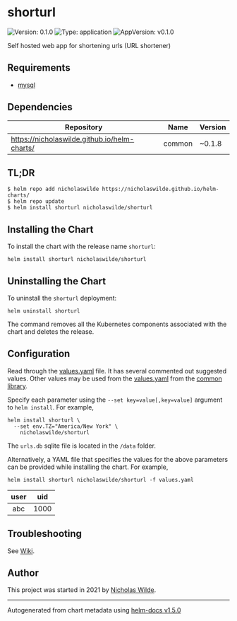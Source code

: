 # shorturl

![Version: 0.1.0](https://img.shields.io/badge/Version-0.1.0-informational?style=flat-square) ![Type: application](https://img.shields.io/badge/Type-application-informational?style=flat-square) ![AppVersion: v0.1.0](https://img.shields.io/badge/AppVersion-v0.1.0-informational?style=flat-square)

Self hosted web app for shortening urls (URL shortener)

## Requirements
* [mysql](https://github.com/nicholaswilde/helm-charts/wiki/Databases)

## Dependencies

| Repository | Name | Version |
|------------|------|---------|
| https://nicholaswilde.github.io/helm-charts/ | common | ~0.1.8 |

## TL;DR
```console
$ helm repo add nicholaswilde https://nicholaswilde.github.io/helm-charts/
$ helm repo update
$ helm install shorturl nicholaswilde/shorturl
```

## Installing the Chart
To install the chart with the release name `shorturl`:
```console
helm install shorturl nicholaswilde/shorturl
```

## Uninstalling the Chart
To uninstall the `shorturl` deployment:
```console
helm uninstall shorturl
```
The command removes all the Kubernetes components associated with the chart and deletes the release.

## Configuration

Read through the [values.yaml](./values.yaml) file. It has several commented out suggested values.
Other values may be used from the [values.yaml](../common/values.yaml) from the [common library](../common).

Specify each parameter using the `--set key=value[,key=value]` argument to `helm install`. For example,
```console
helm install shorturl \
  --set env.TZ="America/New York" \
    nicholaswilde/shorturl
```

The `urls.db` sqlite file is located in the `/data` folder.

Alternatively, a YAML file that specifies the values for the above parameters can be provided while installing the chart.
For example,
```console
helm install shorturl nicholaswilde/shorturl -f values.yaml
```

|   user   | uid |
|:--------:|:---:|
| abc | 1000 |

## Troubleshooting
See [Wiki](https://github.com/nicholaswilde/helm-charts/wiki/Troubleshooting).

## Author
This project was started in 2021 by [Nicholas Wilde](https://github.com/nicholaswilde).

----------------------------------------------
Autogenerated from chart metadata using [helm-docs v1.5.0](https://github.com/norwoodj/helm-docs/releases/v1.5.0)
